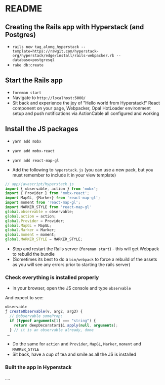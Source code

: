 # README

## Creating the Rails app with Hyperstack (and Postgres)

+ `rails new tag_along_hyperstack --template=https://rawgit.com/hyperstack-org/hyperstack/edge/install/rails-webpacker.rb --database=postgresql`
+ `rake db:create`

## Start the Rails app

+ `foreman start`
+ Navigate to `http://localhost:5000/`
+ Sit back and experience the joy of "Hello world from Hyperstack!" React component on your page, Webpacker, Opal HotLoader environment setup and push notifications via ActionCable all configured and working

## Install the JS packages

+ `yarn add mobx`
+ `yarn add mobx-react`
+ `yarn add react-map-gl`

+ Add the following to `hyperstack.js` (you can use a new pack, but you must remember to include it in your view template)

```js
// app/javascript/hyperstack.js
import { observable, action } from 'mobx';
import { Provider } from 'mobx-react';
import MapGL, {Marker} from 'react-map-gl';
import moment from 'react-map-gl';
import MARKER_STYLE from 'react-map-gl'
global.observable = observable;
global.action = action;
global.Provider = Provider;
global.MapGL = MapGL;
global.Marker = Marker;
global.moment = moment;
global.MARKER_STYLE = MARKER_STYLE;
```

+ Stop and restart the Rails server (`foreman start`) - this will get Webpack to rebuild the bundle
+ (Sometimes its best to do a `bin/webpack` to force a rebuild of the assets as you will see any errors prior to starting the rails server)

### Check everything is installed properly

+ In your browser, open the JS console and type `observable`

And expect to see:

```js
observable
ƒ createObservable(v, arg2, arg3) {
  // @observable someProp;
  if (typeof arguments[1] === "string") {
    return deepDecorator$$1.apply(null, arguments);
  } // it is an observable already, done
 …
```

+ Do the same for `action` and `Provider`, `MapGL`, `Marker`, `moment` and `MARKER_STYLE`
+ Sit back, have a cup of tea and smile as all the JS is installed

### Built the app in Hyperstack

....
